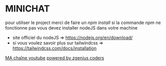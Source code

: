 # MINICHAT 

pour utiliser le project merci de faire un *npm install*
si la commande *npm* ne fonctionne pas vous devez installer nodeJS dans votre machine

-   site officiel du nodeJS => https://nodejs.org/en/download/
-   si vous voulez savoir plus sur tailwindcss => https://tailwindcss.com/docs/installation


<a href="https://www.youtube.com/channel/UCeHV-8_v5hZlMvXUqTf6-DQ">MA chaîne youtube</a>
<a href="https://web.facebook.com/ZGeniusCodeur">powered by zgenius coders</a>
